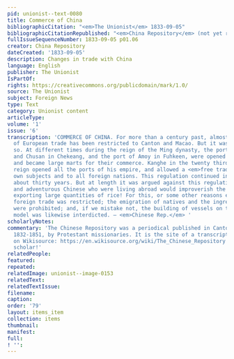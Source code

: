 ```yaml
---
pid: unionist--text-0080
title: Commerce of China
bibliographicCitation: "<em>The Unionist</em> 1833-09-05"
bibliographicCitationRepublished: "<em>China Repository</em> (not yet researched)"
fullIssueSequenceNumber: 1833-09-05 p01.06
creator: China Repository
dateCreated: '1833-09-05'
description: Changes in trade with China
language: English
publisher: The Unionist
IsPartOf: 
rights: https://creativecommons.org/publicdomain/mark/1.0/
source: The Unionist
subject: Foreign News
type: Text
category: Unionist content
articleType: 
volume: '1'
issue: '6'
transcription: 'COMMERCE OF CHINA. For more than a century past, almost the whole
  of European trade has been restricted to Canton and Macao. But it was not always
  so. At different times during the reign of the Ming dynasty, the ports of Ningpo
  and Chusan in Chekeang, and the port of Amoy in Fuhkeen, were opened to Europeans,
  and became large marts for their commerce. Kanghe in the twenty third year of his
  reign opened all the ports of his empire, and allowed a <em>free trade</em> to his
  own subjects and to all foreign nations. This regulation continued in force for
  about thirty years. But at length it was argued against this regulation, that foreigners
  and adventurous Chinese who were living abroad would improverish the country by
  exporting large quantities of rice! For this, or some other reasons equally cogent,
  foreign trade was restricted; the emigration of natives and the ingress of foreigners,
  were prohibited; and, if we mistake not, the building of vessels on the European
  model was likewise interdicted. — <em>Chinese Rep.</em> '
scholarlyNotes: 
commentary: 'The Chinese Repository was a periodical published in Canton, China, from
  1832-1851, by Protestant missionaries. It is the site of a transcription project
  on Wikisource: https://en.wikisource.org/wiki/The_Chinese_Repository - for the avid
  scholar!'
relatedPeople: 
featured: 
repeated: 
relatedImage: unionist--image-0153
relatedText: 
relatedTextIssue: 
filename: 
caption: 
order: '79'
layout: items_item
collection: items
thumbnail: 
manifest: 
full: 
! '': 
---
```

